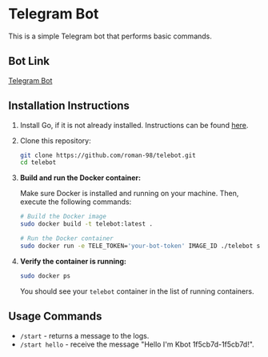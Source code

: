 # Telegram Bot

This is a simple Telegram bot that performs basic commands.

## Bot Link

[Telegram Bot](https://t.me/teleBot9784_bot)

## Installation Instructions

1. Install Go, if it is not already installed. Instructions can be found [here](https://golang.org/doc/install).


2. Clone this repository:
    ```sh
    git clone https://github.com/roman-98/telebot.git
    cd telebot
    ```
    
3. **Build and run the Docker container:**

    Make sure Docker is installed and running on your machine. Then, execute the following commands:

    ```sh
    # Build the Docker image
    sudo docker build -t telebot:latest .

    # Run the Docker container
    sudo docker run -e TELE_TOKEN='your-bot-token' IMAGE_ID ./telebot start
    ```

4. **Verify the container is running:**

    ```sh
    sudo docker ps
    ```

    You should see your `telebot` container in the list of running containers.


## Usage Commands

- `/start` - returns a message to the logs.
- `/start hello` - receive the message "Hello I'm Kbot 1f5cb7d-1f5cb7d!".


